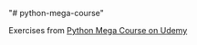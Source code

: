 "# python-mega-course" 

Exercises from [Python Mega Course on Udemy](https://www.udemy.com/the-python-mega-course/learn/v4/)
